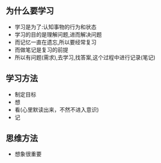 ## 为什么要学习

- 学习是为了:认知事物的行为和状态
- 学习的目的是理解问题,进而解决问题
- 而记忆一直在遗忘,所以要经常复习
- 而做笔记是复习的前提
- 所以有问题(需求),去学习,找答案,这个过程中进行记录(笔记)


## 学习方法

- 制定目标
- 想
- 看(心里默读出来，不然不进入意识)
- 记

## 思维方法

- 想象很重要
